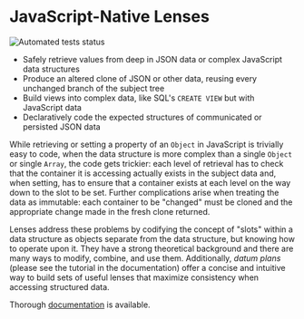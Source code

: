 # JavaScript-Native Lenses

![Automated tests status](https://github.com/PNW-TechPros/js-natural-lenses/actions/workflows/ci-tests.yml/badge.svg?branch=version/2.x)

* Safely retrieve values from deep in JSON data or complex JavaScript data structures
* Produce an altered clone of JSON or other data, reusing every unchanged branch of the subject tree
* Build views into complex data, like SQL's `CREATE VIEW` but with JavaScript data
* Declaratively code the expected structures of communicated or persisted JSON data

While retrieving or setting a property of an `Object` in JavaScript is trivially easy to code, when the data structure is more complex than a single `Object` or single `Array`, the code gets trickier: each level of retrieval has to check that the container it is accessing actually exists in the subject data and, when setting, has to ensure that a container exists at each level on the way down to the slot to be set.  Further complications arise when treating the data as immutable: each container to be "changed" must be cloned and the appropriate change made in the fresh clone returned.

Lenses address these problems by codifying the concept of "slots" within a data structure as objects separate from the data structure, but knowing how to operate upon it.  They have a strong theoretical background and there are many ways to modify, combine, and use them.  Additionally, *datum plans* (please see the tutorial in the documentation) offer a concise and intuitive way to build sets of useful lenses that maximize consistency when accessing structured data.

Thorough [documentation](https://PNW-TechPros.github.io/js-natural-lenses) is available.
